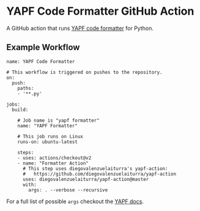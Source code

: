 # YAPF Code Formatter GitHub Action

A GitHub action that runs [YAPF code formatter](https://github.com/google/yapf) for Python.

## Example Workflow

```workflow
name: YAPF Code Formatter

# This workflow is triggered on pushes to the repository.
on:
  push:
    paths:
    - '**.py'

jobs:
  build:
    
    # Job name is "yapf formatter"
    name: "YAPF Formatter"
    
    # This job runs on Linux
    runs-on: ubuntu-latest

    steps:
    - uses: actions/checkout@v2
    - name: "Formatter Action"
      # This step uses diegovalenzuelaiturra's yapf-action:
      #   https://github.com/diegovalenzuelaiturra/yapf-action
      uses: diegovalenzuelaiturra/yapf-action@master
      with:
        args: . --verbose --recursive

```

For a full list of possible `args` checkout the [YAPF docs](https://github.com/google/yapf#usage).
